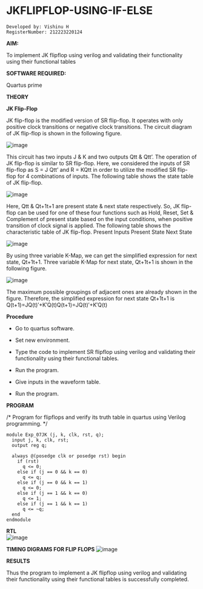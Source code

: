 # JKFLIPFLOP-USING-IF-ELSE

```
Developed by: Vishinu H
RegisterNumber: 212223220124
```

**AIM:** 

To implement  JK flipflop using verilog and validating their functionality using their functional tables

**SOFTWARE REQUIRED:**

Quartus prime

**THEORY**

**JK Flip-Flop**

JK flip-flop is the modified version of SR flip-flop. It operates with only positive clock transitions or negative clock transitions. The circuit diagram of JK flip-flop is shown in the following figure.

![image](https://github.com/naavaneetha/JKFLIPFLOP-USING-IF-ELSE/assets/154305477/a649c30b-232b-4558-b188-fd6c09845180)


This circuit has two inputs J & K and two outputs Qtt & Qtt’. The operation of JK flip-flop is similar to SR flip-flop. Here, we considered the inputs of SR flip-flop as S = J Qtt’ and R = KQtt in order to utilize the modified SR flip-flop for 4 combinations of inputs. The following table shows the state table of JK flip-flop.

![image](https://github.com/naavaneetha/JKFLIPFLOP-USING-IF-ELSE/assets/154305477/c4360742-e8a8-4937-b089-c46c0433f9a3)

 
Here, Qtt & Qt+1t+1 are present state & next state respectively. So, JK flip-flop can be used for one of these four functions such as Hold, Reset, Set & Complement of present state based on the input conditions, when positive transition of clock signal is applied. The following table shows the characteristic table of JK flip-flop. Present Inputs Present State Next State
 
![image](https://github.com/naavaneetha/JKFLIPFLOP-USING-IF-ELSE/assets/154305477/6c275261-a6d5-4c37-a3a7-1e88ca11c4cd)

By using three variable K-Map, we can get the simplified expression for next state, Qt+1t+1. Three variable K-Map for next state, Qt+1t+1 is shown in the following figure.
 
![image](https://github.com/naavaneetha/JKFLIPFLOP-USING-IF-ELSE/assets/154305477/5174f41b-0ce0-4329-a372-6d1943ea6673)

The maximum possible groupings of adjacent ones are already shown in the figure. Therefore, the simplified expression for next state Qt+1t+1 is Q(t+1)=JQ(t)′+K′Q(t)Q(t+1)=JQ(t)′+K′Q(t)

**Procedure**
* Go to quartus software.

* Set new environment.

* Type the code to implement SR flipflop using verilog and validating their functionality using their functional tables.

* Run the program.

* Give inputs in the waveform table.

* Run the program.

**PROGRAM**

/* Program for flipflops and verify its truth table in quartus using Verilog programming. */

```
module Exp_07JK (j, k, clk, rst, q);
  input j, k, clk, rst;
  output reg q;
  
  always @(posedge clk or posedge rst) begin
    if (rst)
      q <= 0; 
    else if (j == 0 && k == 0)
      q <= q; 
    else if (j == 0 && k == 1)
      q <= 0; 
    else if (j == 1 && k == 0)
      q <= 1;
    else if (j == 1 && k == 1)
      q <= ~q; 
  end
endmodule
```


**RTL**  
![image](https://github.com/user-attachments/assets/5ff6e74b-ef37-4492-92cc-56ed14c1f5d2)


**TIMING DIGRAMS FOR FLIP FLOPS**
![image](https://github.com/user-attachments/assets/49efa8b9-df92-4df6-a3b9-1948e4f25e5e)



**RESULTS**

Thus the program to implement a JK flipflop using verilog and validating their functionality using their functional tables is successfully completed.
